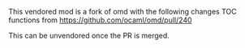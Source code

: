 This vendored mod is a fork of omd with the following changes TOC functions from https://github.com/ocaml/omd/pull/240

This can be unvendored once the PR is merged.
